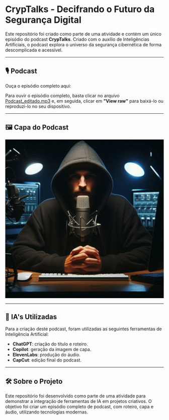 # CrypTalks - Decifrando o Futuro da Segurança Digital  

Este repositório foi criado como parte de uma atividade e contém um único episódio do podcast **CrypTalks**. Criado com o auxílio de Inteligências Artificiais, o podcast explora o universo da segurança cibernética de forma descomplicada e acessível.  

---

## 🎙️ Podcast  

Ouça o episódio completo aqui:  


Para ouvir o episódio completo, basta clicar no arquivo [Podcast_editado.mp3](./Podcast_editado.MP3) e, em seguida, clicar em **"View raw"** para baixá-lo ou reproduzi-lo no seu dispositivo.

---

## 🖼️ Capa do Podcast  

<img src="Conteudos gerador pela IA/Capa_Podcast.png" alt="Capa do Podcast" width="600"/>

---

## 🤖 IA's Utilizadas  

Para a criação deste podcast, foram utilizadas as seguintes ferramentas de Inteligência Artificial:  
- **ChatGPT**: criação do título e roteiro.  
- **Copilot**: geração da imagem de capa.  
- **ElevenLabs**: produção do áudio.  
- **CapCut**: edição final do podcast.  

---

## 🛠️ Sobre o Projeto  

Este repositório foi desenvolvido como parte de uma atividade para demonstrar a integração de ferramentas de IA em projetos criativos. O objetivo foi criar um episódio completo de podcast, com roteiro, capa e áudio, utilizando tecnologias modernas.  

